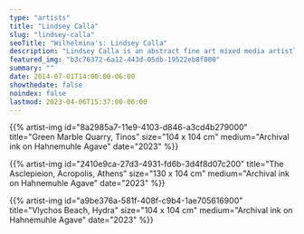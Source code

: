 ```yaml
---
type: "artists"
title: "Lindsey Calla"
slug: "lindsey-calla"
seoTitle: "Wilhelmina's: Lindsey Calla"
description: "Lindsey Calla is an abstract fine art mixed media artistliving between Santa Fe, New Mexico and Hydra, Greece. Each Earth Aura is an abstract capture of the natural rock landscape printed with archival ink on paper madeof desert-dwelling sisal agave. The work lives as ameditation on organic simplicity with the colors of therock strata vibrating with harmony and resonating withlight. Each Earth Aura communicates a vibration that isalive in the landscape, the beautiful arrangement of partsin accordance with nature.  Imprinted like fingerprints, each Earth Aura softlydemands contemplation and adheres to the magicalcommon language of the universe: harmony & order. Her painterly quality of the abstract photographcombined with organic paper and earth pigmentinstallation begs the viewer to ask: brush or camera?"
featured_img: "b3c76372-6a12-443d-05db-19522eb8f000"
summary: ""
date: 2014-07-01T14:00:00-06:00
showthedate: false
noindex: false
lastmod: 2023-04-06T15:37:00-06:00
---
```


{{% artist-img id="8a2985a7-11e9-4103-d846-a3cd4b279000" title="Green Marble Quarry, Tinos" size="104 x 104 cm" medium="Archival ink on Hahnemuhle Agave" date="2023" %}}

{{% artist-img id="2410e9ca-27d3-4931-fd6b-3d4f8d07c200" title="The Asclepieion, Acropolis, Athens" size="130 x 104 cm" medium="Archival ink on Hahnemuhle Agave" date="2023" %}}

{{% artist-img id="a9be376a-581f-408f-c9b4-1ae705616900" title="Vlychos Beach, Hydra" size="104 x 104 cm" medium="Archival ink on Hahnemuhle Agave" date="2023" %}}

